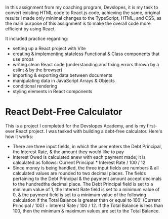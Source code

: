 In this assignment from my coaching program, Devslopes, it is my task to convert existing HTML code to React.js code, achieving the same, original results. I made only minimal changes to the TypeScript, HTML, and CSS, as the main purpose of this assignment is to make the overall code more efficient by using React.  

It included practice regarding:
* setting up a React project with Vite
* creating & implementing stateless Functional & Class components that use props
* writing clean React code (understanding and fixing errors thrown by a eslint & by the browser)
* importing & exporting data between documents
* manipulating data in JavaScript Arrays & Objects
* conditional rendering
* styling elements in React components

# React Debt-Free Calculator
This is a project I completed for the Devslopes Academy, and is my first-ever React project. I was tasked with building a debt-free calculator. Here's how it works:
* There are three input fields, in which the user enters the Debt Principal, the Interest Rate, & the amount they would like to pay
* Interest Owed is calculated anew with each payment made; it is calculated as follows: Current Principal * Interest Rate / 100 / 12
* Since money is being handled, the three input fields are numbers & all calculated values are rounded to two decimal places. The fields pertaining to the Debt Principal & the payment amount accept decimals to the hundredths decimal place. The Debt Principal field is set to a minimum value of 1, the Interest Rate field is set to a minimum value of 0, & the payment field is set to a minimum value of the following calculation if the Total Balance is greater than or equal to 100: (Current Principal / 100) + Interest Rate / 100 / 12. If the Total Balance is less than 100, then the minimum & maximum values are set to the Total Balance.
